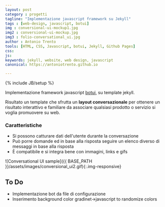 ```yaml
---
layout: post
category : progetti
tagline: "Implementazione javascript framework su Jekyll"
tags : [web-design, javascript, botui]
img : conversional-ui-mockup1.jpg
img2 : conversional-ui-mockup.jpg
img3 : folio-conversational_ui.jpg
author : Antonio Trento
tools: [HTML, CSS, Javascript, botui, Jekyll, Github Pages]
css: 
js: 
keywords: jekyll, website, web design, javascript
canonical: https://antoniotrento.github.io

---
```

{% include JB/setup %}
<!--more-->
Implementazione framework javascript [botui](https://botui.org/), su template jekyll.

Risultato un template che sfrutta un **layout conversazionale** per ottenere un risultato interattivo e familiare da associare qualsiasi prodotto o servizio si voglia promuovere su web. 

### Caratteristiche

* Si possono catturare dati dell'utente durante la conversazione
* Può porre domande ed in base alla risposta seguire un elenco diverso di messaggi in base alla risposta
* È compatibile e si integra bene con immagini, links e gifs

![Conversational UI sample]({{ BASE_PATH }}/assets/images/conversional_ui2.gif){:.img-responsive}


## To Do


* Implementazione bot da file di configurazione
* Inserimento background color gradinet->javascript to randomize colors
